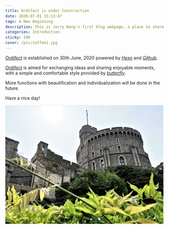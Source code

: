```yaml
---
title: Ordifect is under Construction
date: 2020-07-01 15:13:47
tags: A New Beginning
description: This is Jerry Wang's first blog webpage, a place to share opinions, inspirations, and memories in daily life. Hope you feel comfortable while walking through this minimal webpage. 
categories: Introduction
sticky: 100
cover: /pic/coffee1.jpg
---
```


*[Ordifect](https://wjx-ordifect.github.io/)* is established on 30th June, 2020 powered by *[Hexo](https://hexo.io/)* and *[Github](https://github.com/)*. 

*[Ordifect](https://wjx-ordifect.github.io/)* is aimed for exchanging ideas and sharing enjoyable moments, with a simple and comfortable style provided by *[butterfly](https://github.com/jerryc127/hexo-theme-butterfly)*.

More functions with beautification and individualization will be done in the future. 

Have a nice day!

<img src="Welcome/wensha.jpg" width="500"/>

